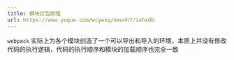 ```yaml
---
title: 模块打包原理
url: https://www.yuque.com/wcywxq/mxunh7/iohxdb
---
```


`webpack` 实际上为各个模块创造了一个可以导出和导入的环境，本质上并没有修改代码的执行逻辑，代码的执行顺序和模块的加载顺序也完全一致

